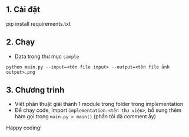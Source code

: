 ## 1. Cài đặt
pip install requirements.txt

## 2. Chạy
- Data trong thư mục `sample`

```
python main.py --input=<tên file input> --output=<tên file ảnh output>.png
```

## 3. Chương trình
- Viết phần thuật giải thành 1 module trong folder trong implementation
- Để chạy code, import `implementation.<tên thư viện>`, bổ sung thêm hàm gọi trong `main.py > main()` (phần tôi đã comment ấy)

Happy coding!
